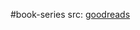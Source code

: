 #book-series 
src: [goodreads](https://www.goodreads.com/series/294270-cambridge-introductions-to-philosophy) 
